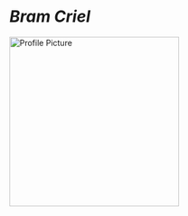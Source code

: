 # **_Bram Criel_**
<img src="https://scontent-bru2-1.xx.fbcdn.net/v/t31.18172-8/23783722_1751885278156072_215186878286995840_o.jpg?_nc_cat=102&ccb=1-3&_nc_sid=09cbfe&_nc_ohc=bqEfhFLOl08AX9a-tAW&_nc_ht=scontent-bru2-1.xx&oh=cc0d8abe0dc607575822bab80ace81cb&oe=60A05966" alt="Profile Picture" width="300" height="300">
  
  
